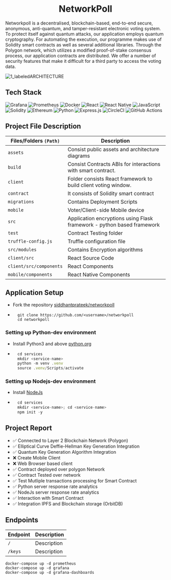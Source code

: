 
<div align="center">
    <h1>NetworkPoll</h1>
</div>

Networkpoll is a decentralised, blockchain-based, end-to-end secure, anonymous, anti-quantum, and tamper-resistant electronic voting system. To protect itself against quantum attacks, our application employs quantum cryptography. For automating the execution, our programme makes use of Solidity smart contracts as well as several additional libraries. Through the Polygon network, which utilizes a modified proof-of-stake consensus process, our application contracts are distributed. We offer a number of security features that make it difficult for a third party to access the voting data.

![1_labeledARCHITECTURE](https://user-images.githubusercontent.com/43869046/223144926-5d40fa7c-56ed-4937-9902-3c1f7d954853.png)
<!-- 
![](/assets/architecture/NEPOLL_ARCH.png) -->

## Tech Stack
![Grafana](https://img.shields.io/badge/grafana-%23F46800.svg?style=for-the-badge&logo=grafana&logoColor=white)
![Prometheus](https://img.shields.io/badge/Prometheus-E6522C?style=for-the-badge&logo=Prometheus&logoColor=white)
![Docker](https://img.shields.io/badge/docker-%230db7ed.svg?style=for-the-badge&logo=docker&logoColor=white)
![React](https://img.shields.io/badge/react-%2320232a.svg?style=for-the-badge&logo=react&logoColor=%2361DAFB)
![React Native](https://img.shields.io/badge/react_native-%2320232a.svg?style=for-the-badge&logo=react&logoColor=%2361DAFB)
![JavaScript](https://img.shields.io/badge/javascript-%23323330.svg?style=for-the-badge&logo=javascript&logoColor=%23F7DF1E)
![Solidity](https://img.shields.io/badge/Solidity-%23363636.svg?style=for-the-badge&logo=solidity&logoColor=white)
![Ethereum](https://img.shields.io/badge/Ethereum-3C3C3D?style=for-the-badge&logo=Ethereum&logoColor=white)
![Python](https://img.shields.io/badge/python-3670A0?style=for-the-badge&logo=python&logoColor=ffdd54)
![Express.js](https://img.shields.io/badge/express.js-%23404d59.svg?style=for-the-badge&logo=express&logoColor=%2361DAFB)
![CircleCI](https://img.shields.io/badge/circle%20ci-%23161616.svg?style=for-the-badge&logo=circleci&logoColor=white)
![GitHub Actions](https://img.shields.io/badge/github%20actions-%232671E5.svg?style=for-the-badge&logo=githubactions&logoColor=white)

## Project File Description

| Files/Folders `(Path)` | Description |
| -------- | -------- |
| `assets`     | Consist public assets and architecture diagrams    |
| `build`     | Consist Contracts ABIs for interactions with smart contract.    |
| `client`     |   Folder consists React framework to build client voting window.  |
| `contract`     | It consists of Solidity smart contract    | 
| `migrations`     | Contains Deployment Scripts  | 
| `mobile`     | Voter/Client-side Mobile device     |
| `src`     | Application encryptions using Flask framework - python based framework    |
| `test`     | Contract Testing folder    |
| `truffle-config.js`     | Truffle configuration file   |
| `src/modules`     | Contains Encryption algorithms   |
| `client/src`     | React Source Code    |
| `client/src/components`     | React Components   |
| `mobile/components`     | React Native Components   |


## Application Setup

- Fork the repository [siddhantprateek/networkpoll](https://github.com/siddhantprateek/networkpoll)

- ```shell
    git clone https://github.com/<username>/networkpoll
    cd networkpoll
    ```

### Setting up Python-dev environment

- Install Python3 and above [python.org](https://www.python.org/)

- ```javascript
    cd services
    mkdir <service-name>
    python -m venv .venv
    source .venv/Scripts/activate
    ```

### Setting up Nodejs-dev environment


- Install [NodeJs](https://nodejs.org/en/)

- ```javascript
    cd services
    mkdir <service-name>; cd <service-name>
    npm init -y
    ```

## Project Report 


- ✅ Connected to Layer 2 Blockchain Network (Polygon)
- ✅ Elliptical Curve Deffie-Hellman Key Generation Integration
- ✅ Quantum Key Generation Algorithm Integration 
- ❌ Create Mobile Client
- ❌ Web Browser based client
- ✅ Contract deployed over polygon Network
- ✅ Contract Tested over network 
- ✅ Test Mutliple transactions processing for Smart Contract
- ✅ Python server response rate analytics
- ✅ NodeJs server response rate analytics 
- ✅ Interaction with Smart Contract
- ✅ Integration IPFS and Blockchain storage (OrbitDB)

## Endpoints

| Endpoint | Description |
| -------- | -------- |
| `/` | Description |
| `/keys` | Description |


```shell
docker-compose up -d prometheus
docker-compose up -d grafana
docker-compose up -d grafana-dashboards
```
